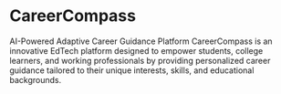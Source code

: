 # CareerCompass
AI-Powered Adaptive Career Guidance Platform CareerCompass is an innovative EdTech platform designed to empower students, college learners, and working professionals by providing personalized career guidance tailored to their unique interests, skills, and educational backgrounds.
